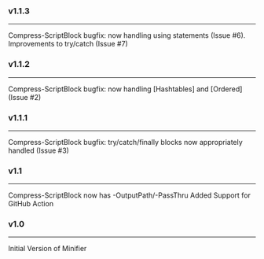 ﻿### v1.1.3
---
Compress-ScriptBlock bugfix: now handling using statements (Issue #6).  Improvements to try/catch (Issue #7)

### v1.1.2
----
Compress-ScriptBlock bugfix: now handling [Hashtables] and [Ordered] (Issue #2)

### v1.1.1
----
Compress-ScriptBlock bugfix:  try/catch/finally blocks now appropriately handled (Issue #3)

### v1.1
----
Compress-ScriptBlock now has -OutputPath/-PassThru
Added Support for GitHub Action

### v1.0
----
Initial Version of Minifier
